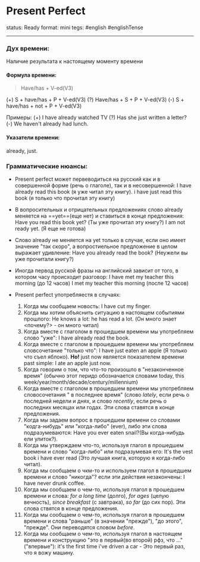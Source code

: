 # Present Perfect
status: Ready
format: mini
tegs: #english #englishTense 

---
### Дух времени: 
Наличие результата к настоящему моменту времени

#### Формула времени: 
>Have/has + V-ed(V3)

(+)  S + have/has + P + V-ed(V3) 
(?) Have/has + S + P + V-ed(V3)
(-) S + have/has + not + P + V-ed(V3)

Примеры:
(+) I have already watched TV
(?) Has she just written a letter?
(-) We haven't already had lunch.

#### Указатели времени:
already, just.
 
### Грамматические нюансы: 
- Present perfect может первеводиться на русский как и в совершенной форме (речь о глаголе), так и в несовершенной:
   I have already read this book (я уже читал эту книгу).
   i have just read this book (я только что прочитал эту книгу)
   
- В вопросительных и отрицательных предложениях слово already меняется на ==yet==(еще нет) и ставиться в конце предложения:
   Have you read this book yet?
   (Ты уже прочитал эту книгу?)
   I am not ready yet.
   (Я еще не готова)
   
- Слово already не меняется на yet только в случае, если оно имеет значение "так скоро", а вопростиельное предложение в целом выражает удивление:
   Have you already read the book? 
   (Неужели вы уже прочитали книгу?)
   
- Иногда первод русской фразы на английский зависит от того, в котором часу происходит разговор:
   I have met my teacher this morning (до 12 часов)
   I met my teacher this morning (после 12 часов)
   
- Present perfect употребляестя в случаях:
	1. Когда мы сообщаем новость: 
	   I have cut my finger.
	2. Когда мы хотим объяснить ситуацию в настоящем событиями прошлого:
	    He knows a lot: he has read a lot. (Он много знает <почему?> - он много читал)
	3. Когда вместе с глаголом в прошедшем времени мы употребляем слово "уже":
	    I have already read the book.
	4. Когда вместе с глаголом в прошедшем времени мы употребляем словсочетание "только что":
	    I have just eaten an apple (Я только что съел яблоко). 
		**Но!** just now является показателем времени past simple:
		I ate an apple just now.
	5. Когда говорим о том, что что-то произошло в "незаконченное время" (обычно этот перидо обозначается словами today, this week/year/month/decade/century/millennium)
	6. Когда вместе с глаголом в прошедшем времени мы употребляем словосочетания " в последнее время" (слово *lately*, если речь о последней недели и днях, и слово *recently*, если речь о последних месяцах или годах. Эти слова ставятся в конце предложения.
	7. Когда мы задаем вопрос в прошедшем времени со словами "кодга-нибудь" или "когда-либо" (ever), либо эти слова подразумеваются: Have you ever eaten snail?(Вы когда-нибудь ели улиток?).
	8. Когда мы утверждаем что-то, используя глагол в прошедшем времени и слово "когда-либо" или подразумевая его: It's the vest book i have ever read (Это лучшая книга, которую я когда-либо читал).
	9. Когда мы сообщаем о чкм-то и используем глагол в прошедшем времени и слово "никогда"? если эти действия незакончены: I have never drunk coffee.
	10. Когда мы сообщаем о чем-то, используя глагол в прошедшем времени и слова: *for a long time* (долго), *for ages* (целую вечность), *since breakfast* (с завтрака), *so far* (до сих пор). Эти слова ствятся в конце предложения.
	11. Когда мы сообщаем о чем-то, используя глагол в прошедшем времени и слова "раньше" (в значении "прежде"), "до этого", "прежде". Они переводятся словом *before*.
	12. Когда мы сообщаем о чем-то, используя глагол в настоящем времени и конструкцию "это в первый(во второй) рфз, что ..." ("впервые"):
	     it's the first time i've driven a car 
		 \- Это первый раз, что я вожу машину.